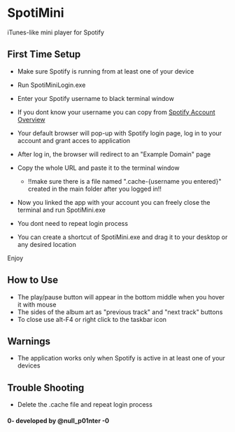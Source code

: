 # SpotiMini
iTunes-like mini player for Spotify

## First Time Setup

* Make sure Spotify is running from at least one of your device
* Run SpotiMiniLogin.exe
* Enter your Spotify username to black terminal window
* If you dont know your username you can copy from [Spotify Account Overview](https://www.spotify.com/tr/account/overview/)
* Your default browser will pop-up with Spotify login page, log in to your account and grant acces to application
* After log in, the browser will redirect to an "Example Domain" page
* Copy the whole URL and paste it to the terminal window

  * !!make sure there is a file named ".cache-{username you entered}" created in the main folder after you logged in!!

* Now you linked the app with your account you can freely close the terminal and run SpotiMini.exe
* You dont need to repeat login process

* You can create a shortcut of SpotiMini.exe and drag it to your desktop or any desired location

Enjoy

## How to Use
* The play/pause button will appear in the bottom middle when you hover it with mouse
* The sides of the album art as "previous track" and "next track" buttons
* To close use alt-F4 or right click to the taskbar icon

## Warnings
* The application works only when Spotify is active in at least one of your devices

## Trouble Shooting
* Delete the .cache file and repeat login process






#### 0- developed by @null_p01nter -0

